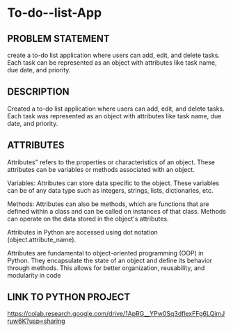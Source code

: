 # To-do--list-App

## PROBLEM STATEMENT
create a to-do list application where users can add, edit, and delete tasks. Each task can be represented as an object with attributes like task name, due date, and priority.

## DESCRIPTION

Created a to-do list application where users can add, edit, and delete tasks. Each task was represented as an object with attributes like task name, due date, and priority.

## ATTRIBUTES

Attributes" refers to the properties or characteristics of an object. These attributes can be variables or methods associated with an object.

Variables: Attributes can store data specific to the object. These variables can be of any data type such as integers, strings, lists, dictionaries, etc.

Methods: Attributes can also be methods, which are functions that are defined within a class and can be called on instances of that class. Methods can operate on the data stored in the object's attributes.

Attributes in Python are accessed using dot notation (object.attribute_name).

Attributes are fundamental to object-oriented programming (OOP) in Python. They encapsulate the state of an object and define its behavior through methods. This allows for better organization, reusability, and modularity in code

## LINK TO PYTHON PROJECT
https://colab.research.google.com/drive/1ApRG__YPw0Sq3dflexFFg6LQimJruw6K?usp=sharing
